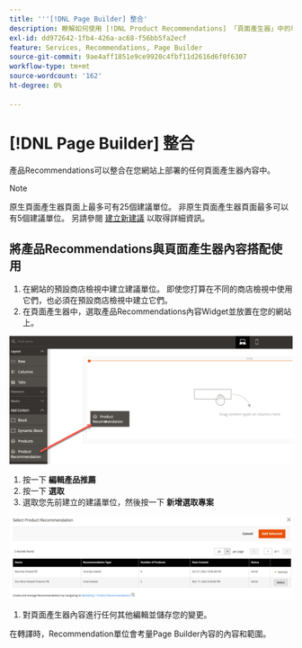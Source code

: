 ```yaml
---
title: '''[!DNL Page Builder] 整合'
description: 瞭解如何使用 [!DNL Product Recommendations] 「頁面產生器」中的單位。
exl-id: dd972642-1fb4-426a-ac68-f56bb5fa2ecf
feature: Services, Recommendations, Page Builder
source-git-commit: 9ae4aff1851e9ce9920c4fbf11d2616d6f0f6307
workflow-type: tm+mt
source-wordcount: '162'
ht-degree: 0%

---
```


# [!DNL Page Builder] 整合

產品Recommendations可以整合在您網站上部署的任何頁面產生器內容中。

>[!NOTE]
>
> 原生頁面產生器頁面上最多可有25個建議單位。 非原生頁面產生器頁面最多可以有5個建議單位。 另請參閱 [建立新建議](create.md) 以取得詳細資訊。

## 將產品Recommendations與頁面產生器內容搭配使用

1. 在網站的預設商店檢視中建立建議單位。 即使您打算在不同的商店檢視中使用它們，也必須在預設商店檢視中建立它們。
1. 在頁面產生器中，選取產品Recommendations內容Widget並放置在您的網站上。

![插入建議單位](assets/pb-insert.png)

1. 按一下 **編輯產品推薦**
1. 按一下 **選取**
1. 選取您先前建立的建議單位，然後按一下 **新增選取專案**

![插入建議單位](assets/pb-select.png)

1. 對頁面產生器內容進行任何其他編輯並儲存您的變更。

在轉譯時，Recommendation單位會考量Page Builder內容的內容和範圍。
